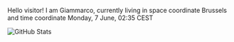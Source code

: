 Hello visitor! I am Giammarco, currently living in space coordinate Brussels and time coordinate Monday, 7 June, 02:35 CEST

![GitHub Stats](https://github-readme-stats.vercel.app/api?username=grcasanova)
